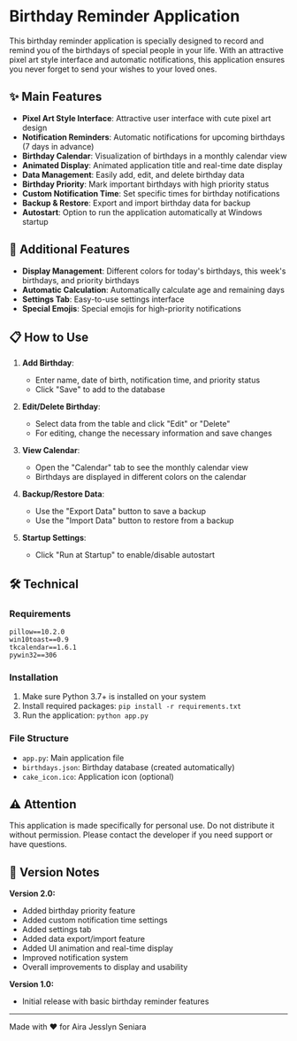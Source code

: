 # Birthday Reminder Application

This birthday reminder application is specially designed to record and remind you of the birthdays of special people in your life. With an attractive pixel art style interface and automatic notifications, this application ensures you never forget to send your wishes to your loved ones.

## ✨ Main Features

- **Pixel Art Style Interface**: Attractive user interface with cute pixel art design
- **Notification Reminders**: Automatic notifications for upcoming birthdays (7 days in advance)
- **Birthday Calendar**: Visualization of birthdays in a monthly calendar view
- **Animated Display**: Animated application title and real-time date display
- **Data Management**: Easily add, edit, and delete birthday data
- **Birthday Priority**: Mark important birthdays with high priority status
- **Custom Notification Time**: Set specific times for birthday notifications
- **Backup & Restore**: Export and import birthday data for backup
- **Autostart**: Option to run the application automatically at Windows startup

## 🔧 Additional Features

- **Display Management**: Different colors for today's birthdays, this week's birthdays, and priority birthdays
- **Automatic Calculation**: Automatically calculate age and remaining days
- **Settings Tab**: Easy-to-use settings interface
- **Special Emojis**: Special emojis for high-priority notifications

## 📋 How to Use

1. **Add Birthday**:
   - Enter name, date of birth, notification time, and priority status
   - Click "Save" to add to the database

2. **Edit/Delete Birthday**:
   - Select data from the table and click "Edit" or "Delete"
   - For editing, change the necessary information and save changes

3. **View Calendar**:
   - Open the "Calendar" tab to see the monthly calendar view
   - Birthdays are displayed in different colors on the calendar

4. **Backup/Restore Data**:
   - Use the "Export Data" button to save a backup
   - Use the "Import Data" button to restore from a backup

5. **Startup Settings**:
   - Click "Run at Startup" to enable/disable autostart

## 🛠️ Technical

### Requirements

```
pillow==10.2.0
win10toast==0.9
tkcalendar==1.6.1
pywin32==306
```

### Installation

1. Make sure Python 3.7+ is installed on your system
2. Install required packages: `pip install -r requirements.txt`
3. Run the application: `python app.py`

### File Structure

- `app.py`: Main application file
- `birthdays.json`: Birthday database (created automatically)
- `cake_icon.ico`: Application icon (optional)

## ⚠️ Attention

This application is made specifically for personal use. Do not distribute it without permission. Please contact the developer if you need support or have questions.

## 📝 Version Notes

**Version 2.0:**
- Added birthday priority feature
- Added custom notification time settings
- Added settings tab
- Added data export/import feature
- Added UI animation and real-time display
- Improved notification system
- Overall improvements to display and usability

**Version 1.0:**
- Initial release with basic birthday reminder features

---

Made with ❤️ for Aira Jesslyn Seniara 